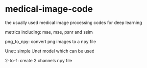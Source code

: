 # medical-image-code
the usually used medical image processing codes for deep learning

metrics including: mae, mse, psnr and ssim

png_to_npy: convert png images to a npy file

Unet: simple Unet model which can be used

2-to-1: create 2 channels npy file
